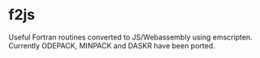 # f2js
Useful Fortran routines converted to JS/Webassembly using emscripten. Currently ODEPACK, MINPACK and DASKR have been ported.
